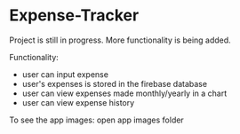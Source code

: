 # Expense-Tracker

Project is still in progress. More functionality is being added.

Functionality:
* user can input expense
* user's expenses is stored in the firebase database
* user can view expenses made monthly/yearly in a chart
* user can view expense history

To see the app images: open app images folder

